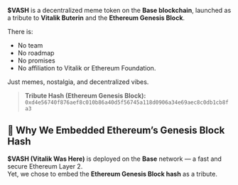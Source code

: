 
**$VASH** is a decentralized meme token on the **Base blockchain**, launched as a tribute to **Vitalik Buterin** and the **Ethereum Genesis Block**.

There is:
- No team
- No roadmap
- No promises
- No affiliation to Vitalik or Ethereum Foundation.

Just memes, nostalgia, and decentralized vibes.

> **Tribute Hash (Ethereum Genesis Block):**  
> `0xd4e56740f876aef8c010b86a40d5f56745a118d0906a34e69aec8c0db1cb8fa3`



## 🧬 Why We Embedded Ethereum’s Genesis Block Hash

**$VASH (Vitalik Was Here)** is deployed on the **Base** network — a fast and secure Ethereum Layer 2.  
Yet, we chose to embed the **Ethereum Genesis Block hash** as a tribute. 


